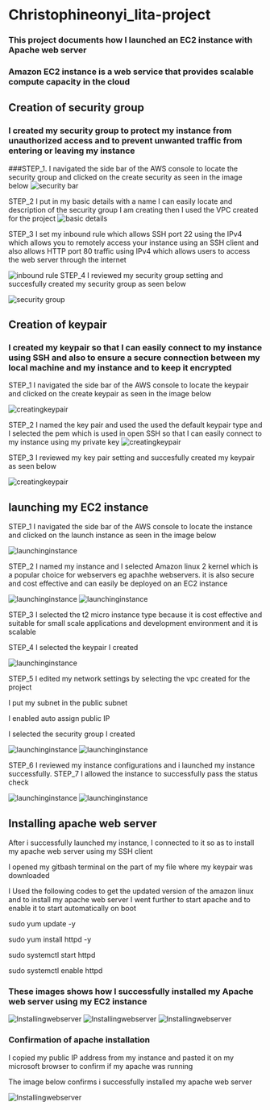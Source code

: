# Christophineonyi_lita-project
### This project documents how I launched an EC2 instance with Apache web server
###  Amazon EC2 instance is a web service that provides scalable compute capacity in the cloud

## Creation of security group
### I created my security group to protect my instance from unauthorized access and to prevent unwanted traffic from entering or leaving my instance

###STEP_1. I navigated the side bar of the AWS console to locate the security group and clicked on the create security as seen in the image below
![security bar](/CreatingSG_1.png)

 STEP_2 I put in my basic details with a name I can easily locate and description of the security group I am creating then I used the VPC created for the project 
![basic details](/CreatingSG_2.png)

STEP_3 I set my inbound rule which allows SSH port 22 using the IPv4 which allows you to remotely access your instance using an SSH client and also allows HTTP port 80 traffic using IPv4 which allows users to access the web server through the internet

![inbound rule](/CreatingSG_3.png)
STEP_4 I reviewed my security group setting and succesfully created my security group as seen below

![security group](/CreatingSG_4.png)


## Creation of keypair
### I created my keypair so that I can easily connect to my instance using SSH and also to ensure a secure connection between my local machine and my instance and to keep it encrypted

STEP_1 I navigated the side bar of the AWS console to locate the keypair and clicked on the create keypair as seen in the image below

![creatingkeypair](/CreatingKP_1.png)

STEP_2 I named the key pair and used the used the default keypair type and I selected the pem which is used in open SSH so that I can easily connect to my instance using my private key 
![creatingkeypair](/CreatingKP_2.png)

STEP_3 I reviewed my key pair setting and succesfully created my keypair as seen below

![creatingkeypair](/CreatingKP_3.png)


## launching my EC2 instance
STEP_1 I navigated the side bar of the AWS console to locate the instance and clicked on the launch instance as seen in the image below

![launchinginstance](/Launchinginstance_1.png)

STEP_2 I named my instance and I selected Amazon linux 2 kernel which is a popular choice for webservers eg apachhe webservers. it is also secure and cost effective and can easily be deployed on an EC2 instance

![launchinginstance](/Launchinginstance_2.png)
![launchinginstance](/Launchinginstance_3.png)

STEP_3 I selected the t2 micro instance type because it is cost effective and suitable for small scale applications and development environment and it is scalable
  
STEP_4 I selected the keypair I created

![launchinginstance](/Launchinginstance_4.png)

STEP_5 I edited my network settings by selecting the vpc created for the project

I put my subnet in the public subnet

I enabled auto assign public IP

I selected the security group I created

![launchinginstance](/Launchinginstance_5.png)
![launchinginstance](/Launchinginstance_6.png)

STEP_6 I reviewed my instance configurations and i launched my instance successfully. 
STEP_7 I allowed the instance to successfully pass the status check

![launchinginstance](/Launchinginstance_7.png)
![launchinginstance](/Launchinginstance_8.png)


## Installing apache web server

After i successfully launched my instance, I connected to it so as to install my apache web server using my SSH client

I opened my gitbash terminal on the part of my file where my keypair was downloaded

I Used the following codes to get the updated version of the amazon linux and to install my apache web server I went further to start apache and to enable it to start automatically on boot

sudo yum update -y

sudo yum install httpd -y

sudo systemctl start httpd

sudo systemctl enable httpd

### These images shows how I successfully installed my Apache web server using my EC2 instance
![Installingwebserver](/Apacheweb_1.png)
![Installingwebserver](/Apacheweb_2.png)
![Installingwebserver](/Apacheweb_3.png)

### Confirmation of apache installation
I copied my public IP address from my instance and pasted it on my microsoft browser to confirm if my apache was running 

The image below confirms i successfully installed my apache web server

![Installingwebserver](/Apacheweb_4.png)











